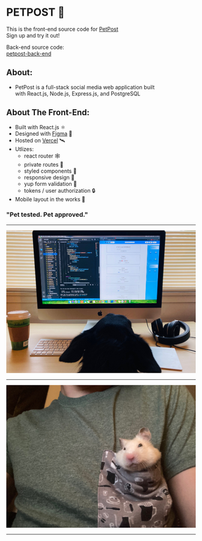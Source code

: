 # PETPOST 🐹
This is the front-end source code for [PetPost](https://pet-post.vercel.app/)  
Sign up and try it out!  

Back-end source code:  
[petpost-back-end](https://github.com/johnyevsukov/Back-End)
## About:
- PetPost is a full-stack social media web application built  
  with React.js, Node.js, Express.js, and PostgreSQL  

## About The Front-End:
- Built with React.js  ⚛️
- Designed with [Figma](https://www.figma.com/)  🎨
- Hosted on [Vercel](https://vercel.com/)  🛰️
- Utlizes:  
    - react router 🕸️
    - private routes 🤫
    - styled components 💅
    - responsive design 📐
    - yup form validation 📄
    - tokens / user authorization 🔒
- Mobile layout in the works 🚧 

### "Pet tested. Pet approved."
---
![Milo Picture](./src/assets/milo.jpeg#milo)

---

![Chonk Picture](./src/assets/chonk.jpeg#chonk)

---
